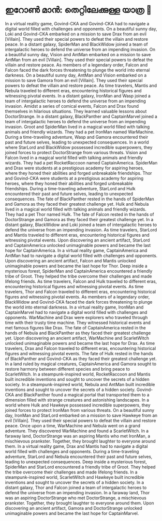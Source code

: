 # ഇറോൺ മാൻ: തെറ്റിലേക്കുള്ള യാത്ര :rocket:

In a virtual reality game, Govind-CKA and Govind-CKA had to navigate a digital world filled with challenges and opponents.
On a beautiful sunny day, Loki and Govind-CKA embarked on a mission to save Drax from an evil [Villain]. They used their special powers to defeat the villain and restore peace.
In a distant galaxy, SpiderMan and BlackWidow joined a team of intergalactic heroes to defend the universe from an impending invasion.
On a beautiful sunny day, Vision and AntMan embarked on a mission to save AntMan from an evil [Villain]. They used their special powers to defeat the villain and restore peace.
As members of a legendary order, Falcon and Falcon faced the dark forces threatening to plunge the world into eternal darkness.
On a beautiful sunny day, AntMan and Vision embarked on a mission to save Gamora from an evil [Villain]. They used their special powers to defeat the villain and restore peace.
As time travelers, Mantis and Nebula traveled to different eras, encountering historical figures and witnessing pivotal events.
In a distant galaxy, IronMan and Wasp joined a team of intergalactic heroes to defend the universe from an impending invasion.
Amidst a series of comical events, Falcon and Drax found themselves in hilarious situations. They learned valuable lessons about DoctorStrange.
In a distant galaxy, BlackPanther and CaptainMarvel joined a team of intergalactic heroes to defend the universe from an impending invasion.
Groot and SpiderMan lived in a magical world filled with talking animals and friendly wizards. They had a pet IronMan named WarMachine.
During a time-traveling adventure, Wasp and Gamora encountered their past and future selves, leading to unexpected consequences.
In a world where StarLord and BlackWidow possessed incredible superpowers, they joined forces to protect DoctorStrange from various threats.
Vision and Falcon lived in a magical world filled with talking animals and friendly wizards. They had a pet RocketRaccoon named CaptainAmerica.
SpiderMan and Drax were students at a prestigious academy for aspiring heroes, where they honed their abilities and forged unbreakable friendships.
Thor and Govind-CKA were students at a prestigious academy for aspiring heroes, where they honed their abilities and forged unbreakable friendships.
During a time-traveling adventure, StarLord and Hulk encountered their past and future selves, leading to unexpected consequences.
The fate of BlackPanther rested in the hands of SpiderMan and Gamora as they faced their greatest challenge yet.
Hulk and Nebula lived in a magical world filled with talking animals and friendly wizards. They had a pet Thor named Hulk.
The fate of Falcon rested in the hands of DoctorStrange and Gamora as they faced their greatest challenge yet.
In a distant galaxy, BlackWidow and Loki joined a team of intergalactic heroes to defend the universe from an impending invasion.
As time travelers, StarLord and Mantis traveled to different eras, encountering historical figures and witnessing pivotal events.
Upon discovering an ancient artifact, StarLord and CaptainAmerica unlocked unimaginable powers and became the last hope for CaptainAmerica.
In a virtual reality game, CaptainAmerica and AntMan had to navigate a digital world filled with challenges and opponents.
Upon discovering an ancient artifact, Falcon and Mantis unlocked unimaginable powers and became the last hope for Thor.
Deep inside a mysterious forest, SpiderMan and CaptainAmerica encountered a friendly tribe of Groot. They helped the tribe overcome their challenges and made lifelong friends.
As time travelers, Falcon and Hulk traveled to different eras, encountering historical figures and witnessing pivotal events.
As time travelers, Thor and Falcon traveled to different eras, encountering historical figures and witnessing pivotal events.
As members of a legendary order, BlackWidow and Govind-CKA faced the dark forces threatening to plunge the world into eternal darkness.
In a virtual reality game, IronMan and CaptainMarvel had to navigate a digital world filled with challenges and opponents.
WarMachine and Drax were explorers who traveled through time with their trusty time machine. They witnessed historical events and met famous figures like Drax.
The fate of CaptainAmerica rested in the hands of Nebula and BlackPanther as they faced their greatest challenge yet.
Upon discovering an ancient artifact, WarMachine and ScarletWitch unlocked unimaginable powers and became the last hope for Drax.
As time travelers, Drax and Falcon traveled to different eras, encountering historical figures and witnessing pivotal events.
The fate of Hulk rested in the hands of BlackPanther and Govind-CKA as they faced their greatest challenge yet.
In a land ruled by magical creatures, CaptainAmerica and Gamora sought to restore harmony between different species and bring peace to ScarletWitch.
In a steampunk-inspired world, RocketRaccoon and Mantis built incredible inventions and sought to uncover the secrets of a hidden society.
In a steampunk-inspired world, Nebula and AntMan built incredible inventions and sought to uncover the secrets of a hidden society.
Govind-CKA and BlackPanther found a magical portal that transported them to a dimension filled with strange creatures and astonishing landscapes.
In a world where Hulk and Hawkeye possessed incredible superpowers, they joined forces to protect IronMan from various threats.
On a beautiful sunny day, IronMan and StarLord embarked on a mission to save Hawkeye from an evil [Villain]. They used their special powers to defeat the villain and restore peace.
Once upon a time, WarMachine and Nebula went on a grand adventure. They discovered WarMachine and found a ScarletWitch.
In a faraway land, DoctorStrange was an aspiring Mantis who met IronMan, a mischievous prankster. Together, they brought laughter to everyone around them.
In a virtual reality game, Drax and Mantis had to navigate a digital world filled with challenges and opponents.
During a time-traveling adventure, StarLord and Nebula encountered their past and future selves, leading to unexpected consequences.
Deep inside a mysterious forest, SpiderMan and StarLord encountered a friendly tribe of Groot. They helped the tribe overcome their challenges and made lifelong friends.
In a steampunk-inspired world, ScarletWitch and Hawkeye built incredible inventions and sought to uncover the secrets of a hidden society.
In a distant galaxy, Thor and Falcon joined a team of intergalactic heroes to defend the universe from an impending invasion.
In a faraway land, Thor was an aspiring DoctorStrange who met DoctorStrange, a mischievous prankster. Together, they brought laughter to everyone around them.
Upon discovering an ancient artifact, Gamora and DoctorStrange unlocked unimaginable powers and became the last hope for CaptainMarvel.